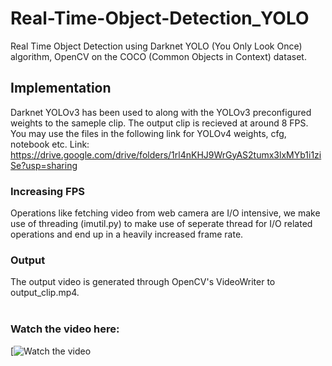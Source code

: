 # Real-Time-Object-Detection_YOLO
Real Time Object Detection using Darknet YOLO (You Only Look Once) algorithm, OpenCV on the COCO (Common Objects in Context) dataset.

## Implementation
Darknet YOLOv3 has been used to along with the YOLOv3 preconfigured weights to the sameple clip. The output clip is recieved at around 8 FPS.<br>
You may use the files in the following link for YOLOv4 weights, cfg, notebook etc. Link:  https://drive.google.com/drive/folders/1rl4nKHJ9WrGyAS2tumx3lxMYb1i1ziSe?usp=sharing

### Increasing FPS 
Operations like fetching video from web camera are I/O intensive, we make use of threading (imutil.py) to make use of seperate thread for I/O related operations and end up in a heavily increased frame rate.
### Output
The output video is generated through OpenCV's VideoWriter to output_clip.mp4.
<br />
<br />
### Watch the video here:

[![Watch the video](https://www.youtube.com/watch?v=iugPaqIaCoo)
